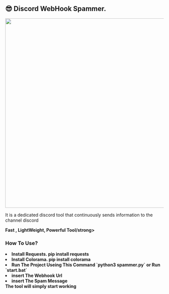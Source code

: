 ## 😎 Discord WebHook Spammer.

  <kbd>
<img src="https://i.postimg.cc/zDVPRDTg/DALL-E-2025-01-17-03-02-46-A-creative-illustration-of-a-malfunctioning-AI-bot-with-a-futuristic-ro.webp" width="600"></img>
  </kbd>

It is a dedicated discord tool that continuously sends information to the channel discord<br>

<strong>Fast , LightWeight, Powerful Tool/strong>
<h3>How To Use?</h3>
<ui>
    <li>Install Requests. pip install requests
    <li>Install Colorama. pip install colorama
    <li>Run The Project Useing This Command `python3 spammer.py` or Run `start.bat`</li>
    <li>insert The Webhook Url</li>
    <li>insert The Spam Message</li>
</ui>
<strong>The tool will simply start working</strong>
